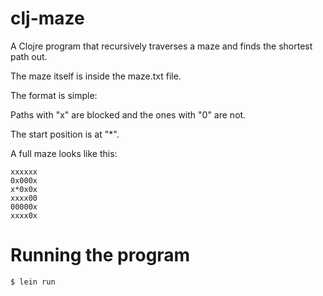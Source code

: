 # clj-maze

A Clojre program that recursively traverses a maze and finds the shortest path out.

The maze itself is inside the maze.txt file.

The format is simple:

Paths with "x" are blocked and the ones with "0" are not. 

The start position is at "*".

A full maze looks like this:

```
xxxxxx
0x000x
x*0x0x
xxxx00
00000x
xxxx0x
```

# Running the program


    $ lein run
